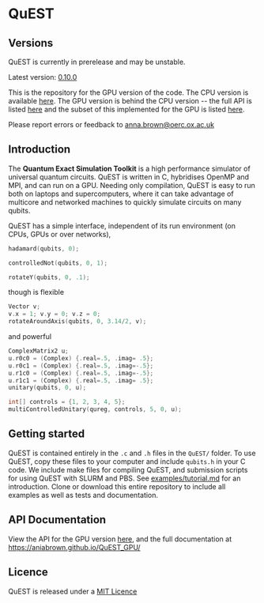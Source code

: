 # QuEST

## Versions

QuEST is currently in prerelease and may be unstable.  

Latest version: [0.10.0](https://github.com/aniabrown/QuEST/releases/tag/v0.10.0) 

This is the repository for the GPU version of the code. The CPU version is available [here](https://github.com/aniabrown/QuEST). The GPU version is behind the CPU version -- the full API is listed [here](https://aniabrown.github.io/QuEST/qubits_8h.html) and the subset of this implemented for the GPU is listed [here](https://aniabrown.github.io/QuEST_GPU/qubits_8h.html).

Please report errors or feedback to anna.brown@oerc.ox.ac.uk 

## Introduction

The **Quantum Exact Simulation Toolkit** is a high performance simulator of universal quantum circuits. QuEST is written in C, hybridises OpenMP and MPI, and can run on a GPU. Needing only compilation, QuEST is easy to run both on laptops and supercomputers, where it can take advantage of multicore and networked machines to quickly simulate circuits on many qubits.

QuEST has a simple interface, independent of its run environment (on CPUs, GPUs or over networks),
```C
hadamard(qubits, 0);

controlledNot(qubits, 0, 1);

rotateY(qubits, 0, .1);
```
though is flexible
```C
Vector v;
v.x = 1; v.y = 0; v.z = 0;
rotateAroundAxis(qubits, 0, 3.14/2, v);
```
and powerful
```C
ComplexMatrix2 u;
u.r0c0 = (Complex) {.real=.5, .imag= .5};
u.r0c1 = (Complex) {.real=.5, .imag=-.5}; 
u.r1c0 = (Complex) {.real=.5, .imag=-.5};
u.r1c1 = (Complex) {.real=.5, .imag= .5};
unitary(qubits, 0, u);

int[] controls = {1, 2, 3, 4, 5};
multiControlledUnitary(qureg, controls, 5, 0, u);
```

## Getting started

QuEST is contained entirely in the `.c` and `.h` files in the `QuEST/` folder. To use QuEST, copy these files to your computer and include `qubits.h` in your C code. We include make files for compiling QuEST, and submission scripts for using QuEST with SLURM and PBS. See [examples/tutorial.md](/examples/tutorial.md) for an introduction. Clone or download this entire repository to include all examples as well as tests and documentation. 

## API Documentation

View the API for the GPU version [here](https://aniabrown.github.io/QuEST_GPU/qubits_8h.html), and the full documentation at https://aniabrown.github.io/QuEST_GPU/

## Licence

QuEST is released under a [MIT Licence](LICENCE.txt)



